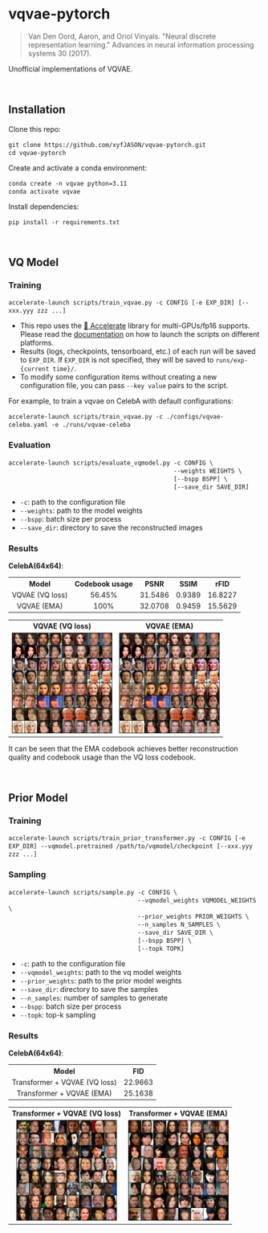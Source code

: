 # vqvae-pytorch

> Van Den Oord, Aaron, and Oriol Vinyals. "Neural discrete representation learning." Advances in neural information processing systems 30 (2017).

Unofficial implementations of VQVAE.

<br/>



## Installation

Clone this repo:

```shell
git clone https://github.com/xyfJASON/vqvae-pytorch.git
cd vqvae-pytorch
```

Create and activate a conda environment:

```shell
conda create -n vqvae python=3.11
conda activate vqvae
```

Install dependencies:

```shell
pip install -r requirements.txt
```

<br/>



## VQ Model

### Training

```shell
accelerate-launch scripts/train_vqvae.py -c CONFIG [-e EXP_DIR] [--xxx.yyy zzz ...]
```

- This repo uses the [🤗 Accelerate](https://huggingface.co/docs/accelerate/index) library for multi-GPUs/fp16 supports. Please read the [documentation](https://huggingface.co/docs/accelerate/basic_tutorials/launch#using-accelerate-launch) on how to launch the scripts on different platforms.
- Results (logs, checkpoints, tensorboard, etc.) of each run will be saved to `EXP_DIR`. If `EXP_DIR` is not specified, they will be saved to `runs/exp-{current time}/`.
- To modify some configuration items without creating a new configuration file, you can pass `--key value` pairs to the script.

For example, to train a vqvae on CelebA with default configurations:

```shell
accelerate-launch scripts/train_vqvae.py -c ./configs/vqvae-celeba.yaml -e ./runs/vqvae-celeba
```

### Evaluation

```shell
accelerate-launch scripts/evaluate_vqmodel.py -c CONFIG \
                                              --weights WEIGHTS \
                                              [--bspp BSPP] \
                                              [--save_dir SAVE_DIR]
```

- `-c`: path to the configuration file
- `--weights`: path to the model weights
- `--bspp`: batch size per process
- `--save_dir`: directory to save the reconstructed images

### Results

**CelebA(64x64)**:

<table>
    <tr>
        <th style="text-align: center">Model</th>
        <th style="text-align: center">Codebook usage</th>
        <th style="text-align: center">PSNR</th>
        <th style="text-align: center">SSIM</th>
        <th style="text-align: center">rFID</th>
    </tr>
    <tr>
        <td style="text-align: center">VQVAE (VQ loss)</td>
        <td style="text-align: center">56.45%</td>
        <td style="text-align: center">31.5486</td>
        <td style="text-align: center">0.9389</td>
        <td style="text-align: center">16.8227</td>
    </tr>
    <tr>
        <td style="text-align: center">VQVAE (EMA)</td>
        <td style="text-align: center">100%</td>
        <td style="text-align: center">32.0708</td>
        <td style="text-align: center">0.9459</td>
        <td style="text-align: center">15.5629</td>
    </tr>
</table>

<table>
    <tr>
        <th style="text-align: center">VQVAE (VQ loss)</th>
        <th style="text-align: center">VQVAE (EMA)</th>
    </tr>
    <tr>
        <td style="text-align: center"><img src="./assets/vqvae-celeba-reconstruct.png" style="width: 200px" /></td>
        <td style="text-align: center"><img src="./assets/vqvae-ema-celeba-reconstruct.png" style="width: 200px" /></td>
    </tr>
</table>

It can be seen that the EMA codebook achieves better reconstruction quality and codebook usage than the VQ loss codebook.

<br/>



## Prior Model

### Training

```shell
accelerate-launch scripts/train_prior_transformer.py -c CONFIG [-e EXP_DIR] --vqmodel.pretrained /path/to/vqmodel/checkpoint [--xxx.yyy zzz ...]
```

### Sampling

```shell
accelerate-launch scripts/sample.py -c CONFIG \
                                    --vqmodel_weights VQMODEL_WEIGHTS \
                                    --prior_weights PRIOR_WEIGHTS \
                                    --n_samples N_SAMPLES \
                                    --save_dir SAVE_DIR \
                                    [--bspp BSPP] \
                                    [--topk TOPK]
```

- `-c`: path to the configuration file
- `--vqmodel_weights`: path to the vq model weights
- `--prior_weights`: path to the prior model weights
- `--save_dir`: directory to save the samples
- `--n_samples`: number of samples to generate
- `--bspp`: batch size per process
- `--topk`: top-k sampling

### Results

**CelebA(64x64)**:

<table>
    <tr>
        <th style="text-align: center">Model</th>
        <th style="text-align: center">FID</th>
    </tr>
    <tr>
        <td style="text-align: center">Transformer + VQVAE (VQ loss)</td>
        <td style="text-align: center">22.9663</td>
    </tr>
    <tr>
        <td style="text-align: center">Transformer + VQVAE (EMA)</td>
        <td style="text-align: center">25.1638</td>
    </tr>
</table>

<table>
    <tr>
        <th style="text-align: center">Transformer + VQVAE (VQ loss)</th>
        <th style="text-align: center">Transformer + VQVAE (EMA)</th>
    </tr>
    <tr>
        <td style="text-align: center"><img src="./assets/transformer-vqvae-celeba-sample.png" style="width: 200px" /></td>
        <td style="text-align: center"><img src="./assets/transformer-vqvae-ema-celeba-sample.png" style="width: 200px" /></td>
    </tr>
</table>


